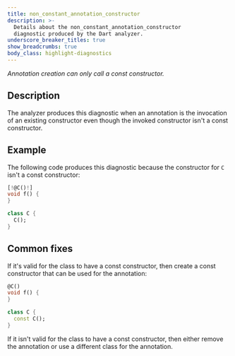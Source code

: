 ```yaml
---
title: non_constant_annotation_constructor
description: >-
  Details about the non_constant_annotation_constructor
  diagnostic produced by the Dart analyzer.
underscore_breaker_titles: true
show_breadcrumbs: true
body_class: highlight-diagnostics
---
```


_Annotation creation can only call a const constructor._

## Description

The analyzer produces this diagnostic when an annotation is the invocation
of an existing constructor even though the invoked constructor isn't a
const constructor.

## Example

The following code produces this diagnostic because the constructor for `C`
isn't a const constructor:

```dart
[!@C()!]
void f() {
}

class C {
  C();
}
```

## Common fixes

If it's valid for the class to have a const constructor, then create a
const constructor that can be used for the annotation:

```dart
@C()
void f() {
}

class C {
  const C();
}
```

If it isn't valid for the class to have a const constructor, then either
remove the annotation or use a different class for the annotation.
